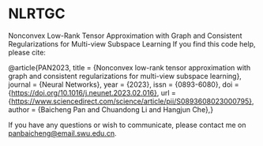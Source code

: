 # NLRTGC
Nonconvex Low-Rank Tensor Approximation with Graph and Consistent Regularizations for Multi-view Subspace Learning
If you find this code help, please cite:

@article{PAN2023,
title = {Nonconvex low-rank tensor approximation with graph and consistent regularizations for multi-view subspace learning},
journal = {Neural Networks},
year = {2023},
issn = {0893-6080},
doi = {https://doi.org/10.1016/j.neunet.2023.02.016},
url = {https://www.sciencedirect.com/science/article/pii/S0893608023000795},
author = {Baicheng Pan and Chuandong Li and Hangjun Che},}

If you have any questions or wish to communicate, please contact me on panbaicheng@email.swu.edu.cn.
